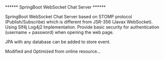 ****** SpringBoot WebSocket Chat Server ******

SpringBoot WebSocket Chat Server based on STOMP protocol (Publish/Subscribe) which is different from JSR-356 (Javax WebSocket). Using Slf4j Log4j2 Implementation. 
Provide basic security for authentication (username + password) when opening the web page.

JPA with any database can be added to store event.

Modified and Optimized from online resource...